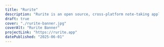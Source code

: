 ```yaml
---
title: "Rurite"
description: "Rurite is an open source, cross-platform note-taking application built with Tauri & SvelteKit. Developed as a passion project, it enables seamless syncing of notes across multiple devices."
draft: true
cover: "./rurite-banner.jpg"
coverAlt: "Rurite Banner"
projectLink: "https://rurite.app"
datePublished: "2025-06-01"
---
```

